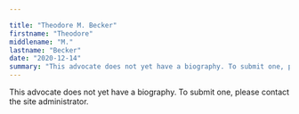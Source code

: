 ```yaml
---

title: "Theodore M. Becker"
firstname: "Theodore"
middlename: "M."
lastname: "Becker"
date: "2020-12-14"
summary: "This advocate does not yet have a biography. To submit one, please contact the site administrator."
---
```

This advocate does not yet have a biography. To submit one, please contact the site administrator.

